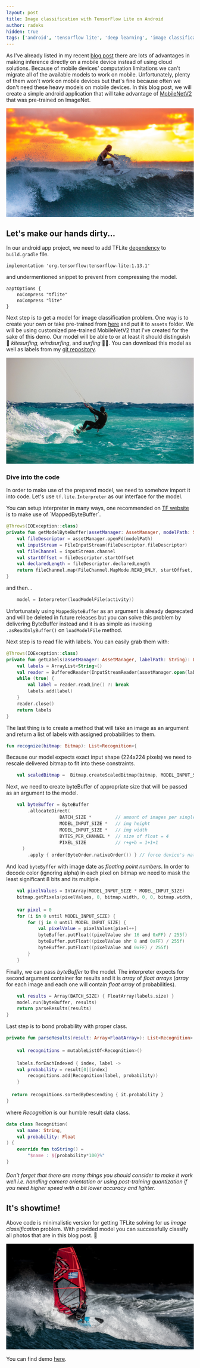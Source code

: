 ```yaml
---
layout: post
title: Image classification with TensorFlow Lite on Android
author: radeks
hidden: true
tags: ['android', 'tensorflow lite', 'deep learning', 'image classification']
---
```


As I've already listed in my recent [blog post]([https://brightinventions.pl/blog/are-we-ready-for-deep-learning-on-mobile-devices/](https://brightinventions.pl/blog/are-we-ready-for-deep-learning-on-mobile-devices/)) there are lots of advantages in making inference directly on a mobile device instead of using cloud solutions. Because of mobile devices' computation limitations we can't migrate all of the available models to work on mobile. Unfortunately, plenty of them won't work on mobile devices but that's fine because often we don't need these heavy models on mobile devices. In this blog post, we will create a simple android application that will take advantage of [MobileNetV2]([https://arxiv.org/abs/1801.04381](https://arxiv.org/abs/1801.04381)) that was pre-trained on ImageNet.

![](images/image-classification-tensorflowlite-android/surf1.jpg)


## Let's make our hands dirty...

In our android app project, we need to add TFLite [dependency](implementation 'org.tensorflow:tensorflow-lite:1.13.1') to `build.gradle` file. 

```
implementation 'org.tensorflow:tensorflow-lite:1.13.1'
```

and undermentioned snippet to prevent from compressing the model.

```  
aaptOptions {  
    noCompress "tflite"  
    noCompress "lite"  
}
```

Next step is to get a model for image classification problem. One way is to create your own or take pre-trained from [here]([https://www.tensorflow.org/lite/guide/hosted_models] (https://www.tensorflow.org/lite/guide/hosted_models)) and put it to `assets` folder. We will be using customized pre-trained MobileNetV2 that I've created for the sake of this demo. Our model will be able to or at least it should distinguish 🌊 _kitesurfing, windsurfing_, and _surfing_ 🏄‍♂️.  You can download this model as well as labels from my [git repository]([https://github.com/ares97/tflitedemo-mobilenetv2-imagenet-classification/tree/master/app/src/main/assets](https://github.com/ares97/tflitedemo-mobilenetv2-imagenet-classification/tree/master/app/src/main/assets)).

![](images/image-classification-tensorflowlite-android/kite.jpg)

### Dive into the code

In order to make use of the prepared model, we need to somehow import it into code. Let's use `tf.lite.Interpreter` as  our interface for the model. 

You can setup interpreter in many ways, one recommended on [TF website]([https://www.tensorflow.org/lite/models/image_classification/android](https://www.tensorflow.org/lite/models/image_classification/android)) is to make use of `MappedByteBuffer`.

```kotlin
@Throws(IOException::class)  
private fun getModelByteBuffer(assetManager: AssetManager, modelPath: String): MappedByteBuffer {  
    val fileDescriptor = assetManager.openFd(modelPath)  
    val inputStream = FileInputStream(fileDescriptor.fileDescriptor)  
    val fileChannel = inputStream.channel  
	val startOffset = fileDescriptor.startOffset  
    val declaredLength = fileDescriptor.declaredLength  
    return fileChannel.map(FileChannel.MapMode.READ_ONLY, startOffset, declaredLength) 
}
```

and then...

```kotlin
	model = Interpreter(loadModelFile(activity))
```

Unfortunately using `MappedByteBuffer` as an argument is already deprecated and will be deleted in future releases but you can solve this problem by delivering ByteBuffer instead and it is as simple as invoking `.asReadOnlyBuffer()` on `loadModelFile` method.

Next step is to read file with labels. You can easily grab them with:

```kotlin
@Throws(IOException::class)  
private fun getLabels(assetManager: AssetManager, labelPath: String): List<String> {  
    val labels = ArrayList<String>()  
    val reader = BufferedReader(InputStreamReader(assetManager.open(labelPath)))  
    while (true) {
        val label = reader.readLine() ?: break
        labels.add(label)
    }  
    reader.close()  
    return labels  
}
``` 

 
The last thing is to create a method that will take an image as an argument and return a list of labels with assigned probabilities to them.

```kotlin
fun recognize(bitmap: Bitmap): List<Recognition>{
```

Because our model expects exact input shape (224x224 pixels) we need to rescale delivered bitmap to fit into these constraints. 

```kotlin
	val scaledBitmap =  Bitmap.createScaledBitmap(bitmap, MODEL_INPUT_SIZE, MODEL_INPUT_SIZE, false)
```

Next, we need to create byteBuffer of appropriate size that will be passed as an argument to the model.

```kotlin
	val byteBuffer = ByteBuffer  
	    .allocateDirect(  
	                BATCH_SIZE *  		 // amount of images per single processing
	                MODEL_INPUT_SIZE *   // img height
	                MODEL_INPUT_SIZE *   // img width
	                BYTES_PER_CHANNEL *  // size of float = 4
	                PIXEL_SIZE           // r+g+b = 1+1+1
	  )  
	    .apply { order(ByteOrder.nativeOrder()) } // force device's native order (BIG_ENDIAN or LITTLE_ENDIAN)
```    

And load `byteByffer` with image date as _floating point numbers_. In order to decode color (ignoring alpha) in each pixel on bitmap we need to mask the least significant 8 bits and its multiple.

```kotlin
	val pixelValues = IntArray(MODEL_INPUT_SIZE * MODEL_INPUT_SIZE)  
	bitmap.getPixels(pixelValues, 0, bitmap.width, 0, 0, bitmap.width, bitmap.height)  
  
	var pixel = 0  
	for (i in 0 until MODEL_INPUT_SIZE) {  
	    for (j in 0 until MODEL_INPUT_SIZE) {  
	        val pixelValue = pixelValues[pixel++]  
	        byteBuffer.putFloat((pixelValue shr 16 and 0xFF) / 255f)  
	        byteBuffer.putFloat((pixelValue shr 8 and 0xFF) / 255f)  
	        byteBuffer.putFloat((pixelValue and 0xFF) / 255f)  
	    }  
	}
```


Finally, we can pass _byteBuffer_ to the model. The interpreter expects for second argument container for results and it is _array_ of _float arrays_ (_array_ for each image and each one will contain _float array_ of probabilities).

```kotlin
	val results = Array(BATCH_SIZE) { FloatArray(labels.size) }
	model.run(byteBuffer, results)
	return parseResults(results)
}
```

Last step is to bond probability with proper class.

```kotlin
private fun parseResults(result: Array<FloatArray>): List<Recognition> {  
  
    val recognitions = mutableListOf<Recognition>()  
  
    labels.forEachIndexed { index, label ->  
    val probability = result[0][index]  
        recognitions.add(Recognition(label, probability))  
    }  
  
  return recognitions.sortedByDescending { it.probability }  
}
```

where _Recognition_ is our humble result data class.

```kotlin
data class Recognition(  
    val name: String,  
    val probability: Float  
) {  
    override fun toString() =  
        "$name : ${probability*100}%"  
}
```

###### Don't forget that there are many things you should consider to make it work well i.e. handling camera orientation or using post-training quantization if you need higher speed with a bit lower accuracy and lighter.

## It's showtime!

Above code is minimalistic version for getting TFLite solving for us _image classification_ problem. With provided model you can successfully classify all photos that are in this blog post. 📸 




![](images/image-classification-tensorflowlite-android/windsurf.jpg)


You can find demo [here]([https://github.com/ares97/tflitedemo-mobilenetv2-imagenet-classification](https://github.com/ares97/tflitedemo-mobilenetv2-imagenet-classification)).
